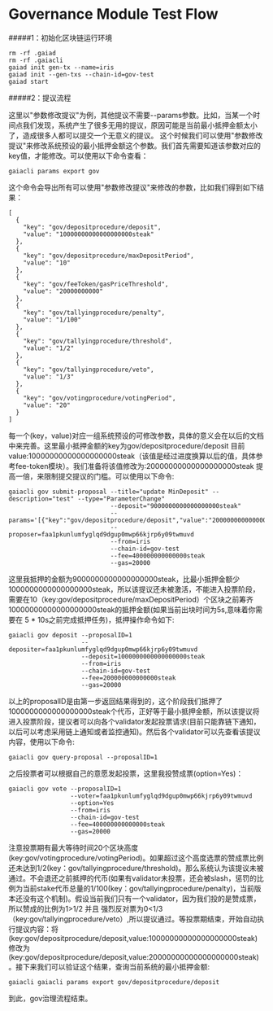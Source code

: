 # Governance Module Test Flow

#####1：初始化区块链运行环境

```
rm -rf .gaiad
rm -rf .gaiacli
gaiad init gen-tx --name=iris
gaiad init --gen-txs --chain-id=gov-test
gaiad start

```

#####2：提议流程

这里以"参数修改提议"为例，其他提议不需要--params参数。比如，当某一个时间点我们发现，系统产生了很多无用的提议，原因可能是当前最小抵押金额太小了，造成很多人都可以提交一个无意义的提议。
这个时候我们可以使用"参数修改提议"来修改系统预设的最小抵押金额这个参数。我们首先需要知道该参数对应的key值，才能修改。可以使用以下命令查看：
```
gaiacli params export gov
```
这个命令会导出所有可以使用"参数修改提议"来修改的参数，比如我们得到如下结果：

```
[
  {
    "key": "gov/depositprocedure/deposit",
    "value": "10000000000000000000steak"
  },
  {
    "key": "gov/depositprocedure/maxDepositPeriod",
    "value": "10"
  },
  {
    "key": "gov/feeToken/gasPriceThreshold",
    "value": "20000000000"
  },
  {
    "key": "gov/tallyingprocedure/penalty",
    "value": "1/100"
  },
  {
    "key": "gov/tallyingprocedure/threshold",
    "value": "1/2"
  },
  {
    "key": "gov/tallyingprocedure/veto",
    "value": "1/3"
  },
  {
    "key": "gov/votingprocedure/votingPeriod",
    "value": "20"
  }
]

```
每一个(key，value)对应一组系统预设的可修改参数，具体的意义会在以后的文档中来完善。这里最小抵押金额的key为gov/depositprocedure/deposit
目前value:10000000000000000000steak（该值是经过进度换算以后的值，具体参考fee-token模块）。我们准备将该值修改为:20000000000000000000steak
提高一倍，来限制提交提议的门槛。可以使用以下命令:

```
gaiacli gov submit-proposal --title="update MinDeposit" --description="test" --type="ParameterChange"
                            --deposit="9000000000000000000steak" 
                            --params='[{"key":"gov/depositprocedure/deposit","value":"20000000000000000001steak","op":"update"}]' 
                            --proposer=faa1pkunlumfyglqd9dgup0mwp66kjrp6y09twmuvd 
                            --from=iris 
                            --chain-id=gov-test 
                            --fee=400000000000000steak 
                            --gas=20000

```

这里我抵押的金额为9000000000000000000steak，比最小抵押金额少1000000000000000000steak，所以该提议还未被激活，不能进入投票阶段，需要在10（key:gov/depositprocedure/maxDepositPeriod）个区块之前筹齐10000000000000000000steak的抵押金额(如果当前出块时间为5s,意味着你需要在 5 * 10s之前完成抵押任务)，抵押操作命令如下:

```
gaiacli gov deposit --proposalID=1 
                    --depositer=faa1pkunlumfyglqd9dgup0mwp66kjrp6y09twmuvd 
                    --deposit=1000000000000000000steak   
                    --from=iris 
                    --chain-id=gov-test  
                    --fee=200000000000000steak 
                    --gas=20000

```
以上的proposalID是由第一步返回结果得到的，这个阶段我们抵押了1000000000000000000steak个代币，正好等于最小抵押金额，所以该提议将进入投票阶段，提议者可以向各个validator发起投票请求(目前只能靠链下通知，以后可以考虑采用链上通知或者监控通知)。然后各个validator可以先查看该提议内容，使用以下命令:
```
gaiacli gov query-proposal --proposalID=1 
```
之后投票者可以根据自己的意愿发起投票，这里我投赞成票(option=Yes)：
```
gaiacli gov vote --proposalID=1 
                 --voter=faa1pkunlumfyglqd9dgup0mwp66kjrp6y09twmuvd 
                 --option=Yes  
                 --from=iris 
                 --chain-id=gov-test  
                 --fee=400000000000000steak 
                 --gas=20000
```
注意投票期有最大等待时间20个区块高度(key:gov/votingprocedure/votingPeriod)。如果超过这个高度选票的赞成票比例还未达到1/2(key：gov/tallyingprocedure/threshold)。那么系统认为该提议未被通过。不会退还之前抵押的代币(如果有validator未投票，还会被slash，惩罚的比例为当前stake代币总量的1/100(key：gov/tallyingprocedure/penalty)，当前版本还没有这个机制)。假设当前我们只有一个validator，因为我们投的是赞成票，所以赞成的比例为1>1/2 并且 强烈反对票为0<1/3（key:gov/tallyingprocedure/veto）,所以提议通过。等投票期结束，开始自动执行提议内容：将(key:gov/depositprocedure/deposit,value:10000000000000000000steak)修改为(key:gov/depositprocedure/deposit,value:20000000000000000000steak)。接下来我们可以验证这个结果，查询当前系统的最小抵押金额:
```
gaiacli gaiacli params export gov/depositprocedure/deposit
```
到此，gov治理流程结束。